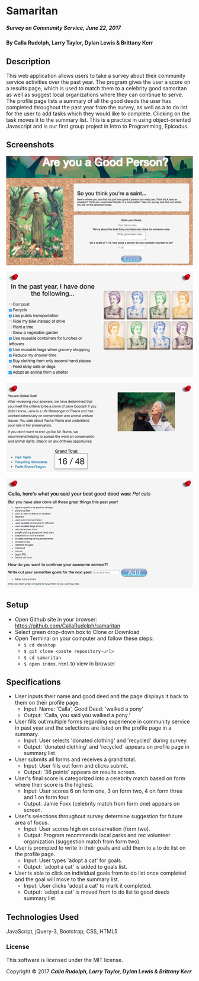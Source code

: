 # Samaritan

##### _Survey on Community Service, June 22, 2017_

#### By Calla Rudolph, Larry Taylor, Dylan Lewis & Brittany Kerr

## Description

This web application allows users to take a survey about their community service activities over the past year. The program gives the user a score on a results page, which is used to match them to a celebrity good samaritan as well as suggest local organizations where they can continue to serve. The profile page lists a summary of all the good deeds the user has completed throughout the past year from the survey, as well as a to do list for the user to add tasks which they would like to complete. Clicking on the task moves it to the summary list. This is a practice in using object-oriented Javascript and is our first group project in Intro to Programming, Epicodus.

## Screenshots
![Splash page](img/splash.png)

![Survey](img/survey.png)

![Results](img/total.png)

![To Do](img/list.png)

## Setup

* Open Github site in your browser: https://github.com/CallaRudolph/samaritan
* Select green drop-down box to Clone or Download
* Open Terminal on your computer and follow these steps:
  * `$ cd desktop`
  * `$ git clone <paste repository-url>`
  * `$ cd samaritan`
  * `$ open index.html` to view in browser

## Specifications

* User inputs their name and good deed and the page displays it back to them on their profile page.
  * Input: Name: 'Calla', Good Deed: 'walked a pony'
  * Output: 'Calla, you said you walked a pony.'
* User fills out multiple forms regarding experience in community service in past year and the selections are listed on the profile page in a summary.
  * Input: User selects 'donated clothing' and 'recycled' during survey.
  * Output: 'donated clothing' and 'recycled' appears on profile page in summary list.
* User submits all forms and receives a grand total.
  * Input: User fills out form and clicks submit.
  * Output: '36 points' appears on results screen.
* User's final score is categorized into a celebrity match based on form where their score is the highest.
  * Input: User scores 6 on form one, 3 on form two, 4 on form three and 1 on form four.
  * Output: Jamie Foxx (celebrity match from form one) appears on screen.
* User's selections throughout survey determine suggestion for future area of focus.
  * Input: User scores high on conservation (form two).
  * Output: Program recommends local parks and rec volunteer organization (suggestion match from form two).
* User is prompted to write in their goals and add them to a to do list on the profile page.
  * Input: User types 'adopt a cat' for goals.
  * Output: 'adopt a cat' is added to goals list.
* User is able to click on individual goals from to do list once completed and the goal will move to the summary list.
  * Input: User clicks 'adopt a cat' to mark it completed.
  * Output: 'adopt a cat' is moved from to do list to good deeds summary list.

## Technologies Used

JavaScript, jQuery-3, Bootstrap, CSS, HTML5

### License
This software is licensed under the MIT license.

Copyright &copy; 2017 **_Calla Rudolph, Larry Taylor, Dylan Lewis & Brittany Kerr_**
